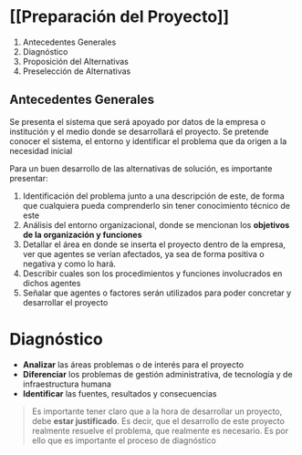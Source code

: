 # [[Preparación del Proyecto]]
1. Antecedentes Generales
2. Diagnóstico
3. Proposición del Alternativas
4. Preselección de Alternativas


## Antecedentes Generales
 Se presenta el sistema que será apoyado por datos de la empresa o institución y el medio donde se desarrollará el proyecto.  Se pretende conocer el sistema, el entorno y identificar el problema que da origen a la necesidad inicial 
 
 Para un buen desarrollo de las alternativas de solución, es importante presentar:
 1. Identificación del problema junto a una descripción de este, de forma que cualquiera pueda comprenderlo sin tener conocimiento técnico de este
 2. Análisis del entorno organizacional, donde se mencionan los **objetivos de la organización y funciones**
 3. Detallar el área en donde se inserta el proyecto dentro de la empresa, ver que agentes se verían afectados, ya sea de forma positiva o negativa y como lo hará.
 4. Describir cuales son los procedimientos y funciones involucrados en dichos agentes
 5. Señalar que agentes o factores serán utilizados para poder concretar y desarrollar el proyecto
 
# Diagnóstico
- **Analizar** las áreas problemas o de interés para el proyecto
- **Diferenciar** los problemas de gestión administrativa, de tecnología y de infraestructura humana
- **Identificar** las fuentes, resultados y consecuencias

> Es importante tener claro que a la hora de desarrollar un proyecto, debe **estar justificado**. Es decir, que el desarrollo de este proyecto realmente resuelve el problema, que realmente es necesario. Es por ello que es importante el proceso de diagnóstico